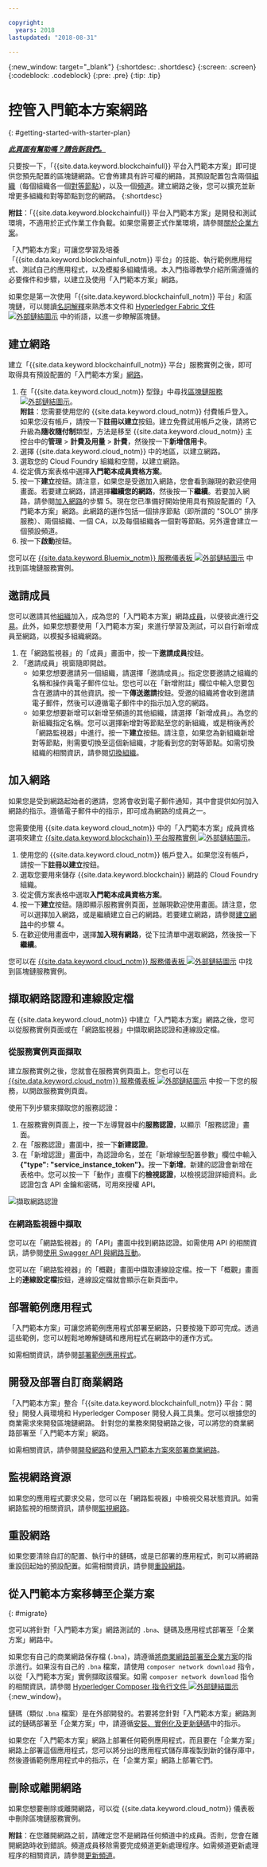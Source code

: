 ```yaml
---

copyright:
  years: 2018
lastupdated: "2018-08-31"

---
```


{:new_window: target="_blank"}
{:shortdesc: .shortdesc}
{:screen: .screen}
{:codeblock: .codeblock}
{:pre: .pre}
{:tip: .tip}

# 控管入門範本方案網路
{: #getting-started-with-starter-plan}


***[此頁面有幫助嗎？請告訴我們。](https://www.surveygizmo.com/s3/4501493/IBM-Blockchain-Documentation)***


只要按一下，「{{site.data.keyword.blockchainfull}} 平台入門範本方案」即可提供您預先配置的區塊鏈網路。它會<!--offers you a free trial of 30 days and -->佈建具有許可權的網路，其預設配置包含兩個[組織](glossary.html#organization)（每個組織各一個[對等節點](glossary.html#peer)），以及一個[頻道](glossary.html#channel)。建立網路之後，您可以擴充並新增更多組織和對等節點到您的網路。<!--Note that it might cause extra cost if you exceed the default resource limits of two organizations and two peers.-->
{:shortdesc}

**附註**：「{{site.data.keyword.blockchainfull}} 平台入門範本方案」是開發和測試環境，不適用於正式作業工作負載。如果您需要正式作業環境，請參閱[關於企業方案](enterprise_plan.html)。

「入門範本方案」可讓您學習及培養「{{site.data.keyword.blockchainfull_notm}} 平台」的技能、執行範例應用程式、測試自己的應用程式，以及模擬多組織情境。本入門指導教學介紹所需遵循的必要條件和步驟，以建立及使用「入門範本方案」網路。

如果您是第一次使用「{{site.data.keyword.blockchainfull_notm}} 平台」和區塊鏈，可以閱讀[名詞解釋](glossary.html)來熟悉本文件和 [Hyperledger Fabric 文件 ![外部鏈結圖示](images/external_link.svg "外部鏈結圖示")](http://hyperledger-fabric.readthedocs.io/en/release-1.1/blockchain.html) 中的術語，以進一步瞭解區塊鏈。


## 建立網路
建立「{{site.data.keyword.blockchainfull_notm}} 平台」服務實例之後，即可取得具有預設配置的「入門範本方案」[網路](glossary.html#network)。

1. 在「{{site.data.keyword.cloud_notm}} 型錄」中尋找[區塊鏈服務 ![外部鏈結圖示](images/external_link.svg "外部鏈結圖示")](https://console.bluemix.net/catalog/services/blockchain)。   
    **附註**：您需要使用您的 {{site.data.keyword.cloud_notm}} 付費帳戶登入。如果您沒有帳戶，請按一下**註冊以建立**按鈕。建立免費試用帳戶之後，請將它升級為**隨收隨付制**類型，方法是移至 {{site.data.keyword.cloud_notm}} 主控台中的**管理** > **計費及用量** > **計費**，然後按一下**新增信用卡**。
2. 選擇 {{site.data.keyword.cloud_notm}} 中的地區，以建立網路。
3. 選取您的 Cloud Foundry 組織和空間，以建立網路。
4. 從定價方案表格中選擇**入門範本成員資格方案**。
5. 按一下**建立**按鈕。請注意，如果您是受邀加入網路，您會看到蹦現的歡迎使用畫面。若要建立網路，請選擇**繼續您的網路**，然後按一下**繼續**。若要加入網路，請參閱[加入網路](#joining-a-network)的步驟 5。現在您已準備好開始使用具有預設配置的「入門範本方案」網路。此網路的運作包括一個排序節點（即所謂的 "SOLO" 排序服務）、兩個組織、一個 CA，以及每個組織各一個對等節點。另外還會建立一個預設頻道。
6. 按一下**啟動**按鈕。

您可以在 [{{site.data.keyword.Bluemix_notm}} 服務儀表板 ![外部鏈結圖示](images/external_link.svg "外部鏈結圖示")](https://console.bluemix.net/dashboard/services "{{site.data.keyword.Bluemix_notm}} 服務儀表板") 中找到區塊鏈服務實例。


## 邀請成員
您可以邀請其他[組織](glossary.html#organization)加入，成為您的「入門範本方案」網路[成員](glossary.html#member)，以便彼此進行[交易](glossary.html#transaction)。此外，如果您想要使用「入門範本方案」來進行學習及測試，可以自行新增成員至網路，以模擬多組織網路。

1. 在「網路監視器」的「成員」畫面中，按一下**邀請成員**按鈕。
2. 「邀請成員」視窗隨即開啟。
    - 如果您想要邀請另一個組織，請選擇「邀請成員」。指定您要邀請之組織的名稱和操作員電子郵件位址。您也可以在「新增附註」欄位中輸入您要包含在邀請中的其他資訊。按一下**傳送邀請**按鈕。受邀的組織將會收到邀請電子郵件，然後可以遵循電子郵件中的指示加入您的網路。
    - 如果您想要新增可以新增至頻道的其他組織，請選擇「新增成員」。為您的新組織指定名稱。您可以選擇新增對等節點至您的新組織，或是稍後再於「網路監視器」中進行。按一下**建立**按鈕。請注意，如果您為新組織新增對等節點，則需要切換至這個新組織，才能看到您的對等節點。如需切換組織的相關資訊，請參閱[切換組織](dashboard.html#switch-organizations)。


## 加入網路
如果您是受到網路起始者的邀請，您將會收到電子郵件通知，其中會提供如何加入網路的指示。遵循電子郵件中的指示，即可成為網路的成員之一。

您需要使用 {{site.data.keyword.cloud_notm}} 中的「入門範本方案」成員資格選項來建立 [{{site.data.keyword.blockchain}} 平台服務實例 ![外部鏈結圖示](images/external_link.svg "外部鏈結圖示")](https://console.bluemix.net/catalog/services/blockchain)。

1. 使用您的 {{site.data.keyword.cloud_notm}} 帳戶登入。如果您沒有帳戶，請按一下**註冊以建立**按鈕。
2. 選取您要用來儲存 {{site.data.keyword.blockchain}} 網路的 Cloud Foundry 組織。
3. 從定價方案表格中選取**入門範本成員資格方案**。
4. 按一下**建立**按鈕。隨即顯示服務實例頁面，並蹦現歡迎使用畫面。請注意，您可以選擇加入網路，或是繼續建立自己的網路。若要建立網路，請參閱[建立網路](#creating-a-network)中的步驟 4。
5. 在歡迎使用畫面中，選擇**加入現有網路**，從下拉清單中選取網路，然後按一下**繼續**。

您可以在 [{{site.data.keyword.cloud_notm}} 服務儀表板 ![外部鏈結圖示](images/external_link.svg "外部鏈結圖示")](https://console.bluemix.net/dashboard/services "{{site.data.keyword.cloud_notm}} 服務儀表板") 中找到區塊鏈服務實例。

<!--
## Creating channels
You can create a [channel](glossary.html#channel) in your network and invite other organizations to your channel.  For more information on creating channels, see [Creating a channel](howto/create_channel.html#creating-a-channel).
-->
<!--
## Installing and instantiating your chaincode
You can run [chaincode](glossary.html#chaincode) on your peers in the network.  For more information about deploying pre-built samples, see [Installing, instantiating, and updating a chaincode](howto/install_instantiate_chaincode.html).
-->


## 擷取網路認證和連線設定檔
在 {{site.data.keyword.cloud_notm}} 中建立「入門範本方案」網路之後，您可以從服務實例頁面或在「網路監視器」中擷取網路認證和連線設定檔。

### 從服務實例頁面擷取
建立服務實例之後，您就會在服務實例頁面上。您也可以在 [{{site.data.keyword.cloud_notm}} 服務儀表板 ![外部鏈結圖示](images/external_link.svg "外部鏈結圖示")](https://console.bluemix.net/dashboard/services "{{site.data.keyword.cloud_notm}} 服務儀表板") 中按一下您的服務，以開啟服務實例頁面。

使用下列步驟來擷取您的服務認證：
1. 在服務實例頁面上，按一下左導覽器中的**服務認證**，以顯示「服務認證」畫面。
2. 在「服務認證」畫面中，按一下**新建認證**。
3. 在「新增認證」畫面中，為認證命名，並在「新增線型配置參數」欄位中輸入 **{"type": "service_instance_token"}**。按一下**新增**。新建的認證會新增在表格中。您可以按一下「動作」直欄下的**檢視認證**，以檢視認證詳細資料。此認證包含 API 金鑰和密碼，可用來授權 API。  

![擷取網路認證](images/service_credentials.gif "擷取網路認證")

### 在網路監視器中擷取
您可以在「網路監視器」的「API」畫面中找到網路認證。如需使用 API 的相關資訊，請參閱[使用 Swagger API 與網路互動](howto/swagger_apis.html)。

您可以在「網路監視器」的「概觀」畫面中擷取連線設定檔。按一下「概觀」畫面上的**連線設定檔**按鈕，連線設定檔就會顯示在新頁面中。


## 部署範例應用程式
「入門範本方案」可讓您將範例應用程式部署至網路，只要按幾下即可完成。透過這些範例，您可以輕鬆地瞭解鏈碼和應用程式在網路中的運作方式。

如需相關資訊，請參閱[部署範例應用程式](howto/prebuilt_samples.html)。


## 開發及部署自訂商業網路
「入門範本方案」整合「{{site.data.keyword.blockchainfull_notm}} 平台：開發」開發人員環境和 Hyperledger Composer 開發人員工具集。您可以根據您的商業需求來開發區塊鏈網路。
針對您的業務來開發網路之後，可以將您的商業網路部署至「入門範本方案」網路。

如需相關資訊，請參閱[開發網路](develop.html)和[使用入門範本方案來部署商業網路](develop_starter.html)。


## 監視網路資源
如果您的應用程式要求交易，您可以在「網路監視器」中檢視交易狀態資訊。如需網路監視的相關資訊，請參閱[監視網路](howto/monitor_network.html)。


## 重設網路
如果您要清除自訂的配置、執行中的鏈碼，或是已部署的應用程式，則可以將網路重設回起始的預設配置。如需相關資訊，請參閱[重設網路](dashboard.html#reset-network)。


## 從入門範本方案移轉至企業方案
{: #migrate}

您可以將針對「入門範本方案」網路測試的 `.bna`、鏈碼及應用程式部署至「企業方案」網路中。

如果您有自己的商業網路保存檔 (`.bna`)，請遵循[將商業網路部署至企業方案](./develop_enterprise.html)的指示進行。如果沒有自己的 `.bna` 檔案，請使用 `composer network download` 指令，以從「入門範本方案」實例擷取該檔案。如需 `composer network download` 指令的相關資訊，請參閱 [Hyperledger Composer 指令行文件 ![外部鏈結圖示](images/external_link.svg "外部鏈結圖示")](https://hyperledger.github.io/composer/latest/reference/commands){:new_window}。

鏈碼（類似 `.bna` 檔案）是在外部開發的。若要將您針對「入門範本方案」網路測試的鏈碼部署至「企業方案」中，請遵循[安裝、實例化及更新鏈碼](howto/install_instantiate_chaincode.html#installchaincode)中的指示。

<!--
As you can see in [Deploying sample applications](howto/prebuilt_samples.html), Starter Plan makes it easy to get a sample application integrated with your network by using Toolchain. This setup also allows for continuous integration by automatically updating your sample application whenever your forked application repo is changed. If you want to deploy this application into an Enterprise Plan network, you can copy your forked application repo into a new repo and then follow the instructions in [Deploying sample applications manually](howto/prebuilt_samples.html#deploy_sample_applications_manually).
-->

如果您在「入門範本方案」網路上部署任何範例應用程式，而且要在「企業方案」網路上部署這個應用程式，您可以將分出的應用程式儲存庫複製到新的儲存庫中，然後遵循範例應用程式中的指示，在「企業方案」網路上部署它們。


## 刪除或離開網路
如果您想要刪除或離開網路，可以從 {{site.data.keyword.cloud_notm}} 儀表板中刪除區塊鏈服務實例。

**附註**：在您離開網路之前，請確定您不是網路任何頻道中的成員。否則，您會在離開網路時收到錯誤。頻道成員移除需要完成頻道更新處理程序。如需頻道更新處理程序的相關資訊，請參閱[更新頻道](howto/create_channel.html#updating-a-channel)。


<!--
## References
* For more information about {{site.data.keyword.blockchainfull_notm}} offerings, see [Blockchain offerings](index.html).
* For more information about Hyperledger Fabric V1.1, see [Hyperledger Fabric documentation ![External link icon](images/external_link.svg "External link icon")](http://hyperledger-fabric.readthedocs.io/en/release-1.1/){:new_window}.
-->
